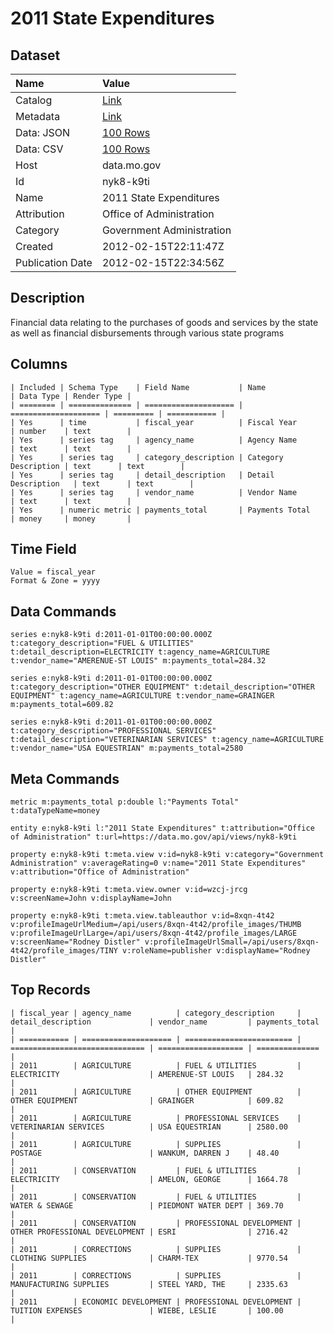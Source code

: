 # 2011 State Expenditures

## Dataset

| Name | Value |
| :--- | :---- |
| Catalog | [Link](https://catalog.data.gov/dataset/2011-state-expenditures-62a06) |
| Metadata | [Link](https://data.mo.gov/api/views/nyk8-k9ti) |
| Data: JSON | [100 Rows](https://data.mo.gov/api/views/nyk8-k9ti/rows.json?max_rows=100) |
| Data: CSV | [100 Rows](https://data.mo.gov/api/views/nyk8-k9ti/rows.csv?max_rows=100) |
| Host | data.mo.gov |
| Id | nyk8-k9ti |
| Name | 2011 State Expenditures |
| Attribution | Office of Administration |
| Category | Government Administration |
| Created | 2012-02-15T22:11:47Z |
| Publication Date | 2012-02-15T22:34:56Z |

## Description

Financial data relating to the purchases of goods and services by the state as well as financial disbursements through various state programs

## Columns

```ls
| Included | Schema Type    | Field Name           | Name                 | Data Type | Render Type |
| ======== | ============== | ==================== | ==================== | ========= | =========== |
| Yes      | time           | fiscal_year          | Fiscal Year          | number    | text        |
| Yes      | series tag     | agency_name          | Agency Name          | text      | text        |
| Yes      | series tag     | category_description | Category Description | text      | text        |
| Yes      | series tag     | detail_description   | Detail Description   | text      | text        |
| Yes      | series tag     | vendor_name          | Vendor Name          | text      | text        |
| Yes      | numeric metric | payments_total       | Payments Total       | money     | money       |
```

## Time Field

```ls
Value = fiscal_year
Format & Zone = yyyy
```

## Data Commands

```ls
series e:nyk8-k9ti d:2011-01-01T00:00:00.000Z t:category_description="FUEL & UTILITIES" t:detail_description=ELECTRICITY t:agency_name=AGRICULTURE t:vendor_name="AMERENUE-ST LOUIS" m:payments_total=284.32

series e:nyk8-k9ti d:2011-01-01T00:00:00.000Z t:category_description="OTHER EQUIPMENT" t:detail_description="OTHER EQUIPMENT" t:agency_name=AGRICULTURE t:vendor_name=GRAINGER m:payments_total=609.82

series e:nyk8-k9ti d:2011-01-01T00:00:00.000Z t:category_description="PROFESSIONAL SERVICES" t:detail_description="VETERINARIAN SERVICES" t:agency_name=AGRICULTURE t:vendor_name="USA EQUESTRIAN" m:payments_total=2580
```

## Meta Commands

```ls
metric m:payments_total p:double l:"Payments Total" t:dataTypeName=money

entity e:nyk8-k9ti l:"2011 State Expenditures" t:attribution="Office of Administration" t:url=https://data.mo.gov/api/views/nyk8-k9ti

property e:nyk8-k9ti t:meta.view v:id=nyk8-k9ti v:category="Government Administration" v:averageRating=0 v:name="2011 State Expenditures" v:attribution="Office of Administration"

property e:nyk8-k9ti t:meta.view.owner v:id=wzcj-jrcg v:screenName=John v:displayName=John

property e:nyk8-k9ti t:meta.view.tableauthor v:id=8xqn-4t42 v:profileImageUrlMedium=/api/users/8xqn-4t42/profile_images/THUMB v:profileImageUrlLarge=/api/users/8xqn-4t42/profile_images/LARGE v:screenName="Rodney Distler" v:profileImageUrlSmall=/api/users/8xqn-4t42/profile_images/TINY v:roleName=publisher v:displayName="Rodney Distler"
```

## Top Records

```ls
| fiscal_year | agency_name          | category_description     | detail_description             | vendor_name         | payments_total | 
| =========== | ==================== | ======================== | ============================== | =================== | ============== | 
| 2011        | AGRICULTURE          | FUEL & UTILITIES         | ELECTRICITY                    | AMERENUE-ST LOUIS   | 284.32         | 
| 2011        | AGRICULTURE          | OTHER EQUIPMENT          | OTHER EQUIPMENT                | GRAINGER            | 609.82         | 
| 2011        | AGRICULTURE          | PROFESSIONAL SERVICES    | VETERINARIAN SERVICES          | USA EQUESTRIAN      | 2580.00        | 
| 2011        | AGRICULTURE          | SUPPLIES                 | POSTAGE                        | WANKUM, DARREN J    | 48.40          | 
| 2011        | CONSERVATION         | FUEL & UTILITIES         | ELECTRICITY                    | AMELON, GEORGE      | 1664.78        | 
| 2011        | CONSERVATION         | FUEL & UTILITIES         | WATER & SEWAGE                 | PIEDMONT WATER DEPT | 369.70         | 
| 2011        | CONSERVATION         | PROFESSIONAL DEVELOPMENT | OTHER PROFESSIONAL DEVELOPMENT | ESRI                | 2716.42        | 
| 2011        | CORRECTIONS          | SUPPLIES                 | CLOTHING SUPPLIES              | CHARM-TEX           | 9770.54        | 
| 2011        | CORRECTIONS          | SUPPLIES                 | MANUFACTURING SUPPLIES         | STEEL YARD, THE     | 2335.63        | 
| 2011        | ECONOMIC DEVELOPMENT | PROFESSIONAL DEVELOPMENT | TUITION EXPENSES               | WIEBE, LESLIE       | 100.00         | 
```